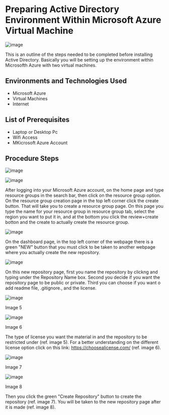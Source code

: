 # Preparing Active Directory Environment Within Microsoft Azure Virtual Machine
![image](https://github.com/user-attachments/assets/e4f41676-9505-49cf-82a1-c1ad2d5cf390)



This is an outline of the steps needed to be completed before installing Active Directory. Basically you will be setting up the environment within Microsofth Azure with two virtual machines.<br />


<h2>Environments and Technologies Used</h2>

- Microsoft Azure
- Virtual Machines
- Internet 

<h2>List of Prerequisites</h2>

- Laptop or Desktop Pc                                                                                                                                 
- Wifi Access
- MKicrosoft Azure Account

<h2>Procedure Steps</h2>

![image](https://github.com/user-attachments/assets/8ecf164a-2440-4a74-a6e5-7b3def1f659d)


![image](https://github.com/user-attachments/assets/01838b92-b0e2-4f62-b11d-a4d30f1d9c5a)



After logging into your Microsoft Azure account, on the home page and type resource groups in the search bar, then click on the resource group option. On the resource group creation page in the top left corner click the create button. That will take you to create a  resource group page. On this page you type the name for your resource group in resource group tab, select the region you want to put it in, and at the bottom you click the review+create botton and the create to actually create the resource group.

![image](https://github.com/user-attachments/assets/7ad3966a-1c95-46c7-b17a-e115f25d61da)


On the dashboard page, in the top left corner of the webpage there is a green "NEW" button that you must click to be taken to another webpage where you actually create the new repository.


![image](https://github.com/user-attachments/assets/2ea9ac3a-5f9a-4ad1-95c8-a57b5965c215)


On this new repository page, first you name the repository by clickng and typing under the Repository Name box. 
  Second you decide if you want the repository page to be public or private.
  Third you can choose if you want o add readme file, .gitignore., and the license.


![image](https://github.com/user-attachments/assets/fca92535-0058-454c-9761-cdaac486d652)

<p>Image 5
</p>

![image](https://github.com/user-attachments/assets/fc151d57-5615-4cba-abfa-42a68cf720b2)

<p>Image 6
</p>

The type of license you want the material in and the repository to be restricted under (ref. image 5). For a better understanding  on the different license option click on this link:
  https://choosealicense.com/ (ref. image 6). 


![image](https://github.com/user-attachments/assets/47bb07cf-5173-4653-a0a0-9b63c310538f)

<p>Image 7
</p>

![image](https://github.com/user-attachments/assets/cc551a57-1f0c-4dfd-8a19-3d3c1f5455d3)

<p>Image 8
</p>

Then you click the green "Create Repository" button to create the repository (ref. image 7). You will be taken to the new repository page after it is made (ref. image 8).
